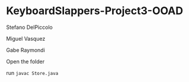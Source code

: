 # KeyboardSlappers-Project3-OOAD

Stefano DelPiccolo

Miguel Vasquez

Gabe Raymondi

Open the folder

run `javac Store.java`
